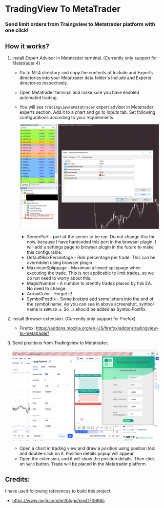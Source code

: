 # TradingView To MetaTrader
### Send limit orders from Traingview to Metatrader platform with one click!

## How it works?
1. Install Expert Advisor in Metatrader terminal. (Currently only support for Metatrader 4)
    - Go to MT4 directory and copy the contents of Include and Experts directories into your Metatrader 
  data folder's Include and Experts directories respectively. 
    - Open Metatrader terminal and make sure you have enabled automated trading.
    - You will see `TradingviewToMetatrader` expert advisor in Metatrader experts section. Add 
  it to a chart and go to Inputs tab. Set following configurations according to your requirements.

      ![Screenshot of Expert advisor configurations](mt4-expert.png "EA Configurations")

      - ServerPort - port of the server to be run. Do not change this for now, because I have hardcoded
      this port in the browser plugin. I will add a settings page to browser plugin in the future to make this configurable.
      - DefaultRiskPercentage - Risk percentage per trade. This can be overridden using browser plugin.
      - MaximumSplippage - Maximum allowed splippage when executing the trade. This is not applicable to limit trades, 
      so we do not need to worry about this.
      - MagicNumber - A number to identify trades placed by this EA. No need to change.
      - ArrowColor - Forget it!
      - SymbolPostfix - Some brokers add some letters into the end of the symbol name. As you can see
      in above screenshot, symbol name is `EURUSD.a`. So `.a` should be added as SymbolPostfix.  
2. Install Browser extension. (Currently only support for Firefox)
   - Firefox: https://addons.mozilla.org/en-US/firefox/addon/tradingview-to-metatrader/
3. Send positions from Tradingview to Metatrader.

    ![tradingview-extension.png](tradingview-extension.png)

   - Open a chart in trading view and draw a position using position tool and double-click on it.
   Position details popup will appear. 
   - Open the extension, and it will show the position details. Then click on `Send` button. Trade 
   will be placed in the Metatrader platform.

## Credits:
I have used following references to build this project.
- https://www.mql5.com/en/blogs/post/706665
